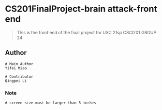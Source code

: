 # CS201FinalProject-brain attack-front end

> This is the front end of the final project for USC 21sp CSCI201 GROUP 24

## Author

``` 
# Main Author 
Yifei Miao

# Contributor
Qingpei Li

```

### Note

```
# screen size must be larger than 5 inches
```

